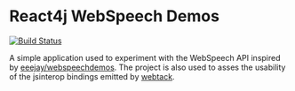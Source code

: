 # React4j WebSpeech Demos

[![Build Status](https://api.travis-ci.com/react4j/react4j-webspeechdemo.png?branch=master)](http://travis-ci.com/react4j/react4j-webspeechdemo)

A simple application used to experiment with the WebSpeech API inspired by [eeejay/webspeechdemos](https://github.com/eeejay/webspeechdemos). The project is also used to asses the usability of the jsinterop bindings emitted by [webtack](https://github.com/realityforge/webtack).
